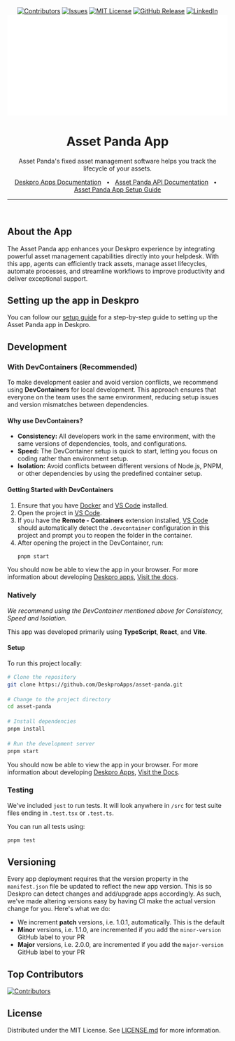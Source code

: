 <div align='center'>
  <a target='_blank' href=''><img src='https://img.shields.io/github/contributors/deskproapps/asset-panda.svg?style=for-the-badge' alt='Contributors' /></a>
  <a target='_blank' href='https://github.com/deskproapps/asset-panda/issues'><img src='https://img.shields.io/github/issues/deskproapps/asset-panda.svg?style=for-the-badge' alt='Issues' /></a>
  <a target='_blank' href='https://github.com/deskproapps/asset-panda/blob/master/LICENSE.md'><img src='https://img.shields.io/github/license/deskproapps/asset-panda.svg?style=for-the-badge' alt='MIT License' /></a>
  <a target='_blank' href='https://github.com/deskproapps/asset-panda/releases'><img src='https://img.shields.io/github/v/release/deskproapps/asset-panda?style=for-the-badge' alt='GitHub Release' /></a>
  <a target='_blank' href='https://www.linkedin.com/company/deskpro'><img src='https://img.shields.io/badge/-LinkedIn-black.svg?style=for-the-badge&logo=linkedin&colorB=555' alt='LinkedIn' /></a>
  <img src='readme.svg' />
</div>

<div align='center'>
  <h1>Asset Panda App</h1>
  <p>Asset Panda's fixed asset management software helps you track the lifecycle of your assets.</p>
  <a href='https://support.deskpro.com/ga/guides/developers/anatomy-of-an-app' target='_blank'>Deskpro Apps Documentation</a>
  <span>&nbsp;&nbsp;•&nbsp;&nbsp;</span>
  <a href='https://help.assetpanda.com/API.html' target='_blank'>Asset Panda API Documentation</a>
  <span>&nbsp;&nbsp;•&nbsp;&nbsp;</span>
  <a href='./SETUP.md' target='_blank'>Asset Panda App Setup Guide</a>
  <br />
  <hr />
  <br />
</div>

## **About the App**
The Asset Panda app enhances your Deskpro experience by integrating powerful asset management capabilities directly into your helpdesk. With this app, agents can efficiently track assets, manage asset lifecycles, automate processes, and streamline workflows to improve productivity and deliver exceptional support.

## **Setting up the app in Deskpro**
You can follow our [setup guide](./SETUP.md) for a step-by-step guide to setting up the Asset Panda app in Deskpro.

## Development

### With DevContainers (Recommended)
To make development easier and avoid version conflicts, we recommend using **DevContainers** for local development. This approach ensures that everyone on the team uses the same environment, reducing setup issues and version mismatches between dependencies.

#### Why use DevContainers?
- **Consistency:** All developers work in the same environment, with the same versions of dependencies, tools, and configurations.
- **Speed:** The DevContainer setup is quick to start, letting you focus on coding rather than environment setup.
- **Isolation:** Avoid conflicts between different versions of Node.js, PNPM, or other dependencies by using the predefined container setup.

#### Getting Started with DevContainers
1. Ensure that you have [Docker](https://www.docker.com/get-started) and [VS Code](https://code.visualstudio.com/) installed.
2. Open the project in [VS Code](https://code.visualstudio.com/).
3. If you have the **Remote - Containers** extension installed, [VS Code](https://code.visualstudio.com/) should automatically detect the `.devcontainer` configuration in this project and prompt you to reopen the folder in the container.
4. After opening the project in the DevContainer, run:
   ```bash
   pnpm start
   ```

You should now be able to view the app in your browser. For more information about developing [Deskpro apps](https://www.deskpro.com/apps), [Visit the docs](https://support.deskpro.com/ga/guides/developers/anatomy-of-an-app).

### Natively
_We recommend using the DevContainer mentioned above for Consistency, Speed and Isolation._

This app was developed primarily using **TypeScript**, **React**, and **Vite**.

#### Setup
To run this project locally:

 ```bash
# Clone the repository
git clone https://github.com/DeskproApps/asset-panda.git

# Change to the project directory
cd asset-panda

# Install dependencies
pnpm install

# Run the development server
pnpm start
```

You should now be able to view the app in your browser. For more information about developing [Deskpro Apps](https://www.deskpro.com/apps), [Visit the Docs](https://support.deskpro.com/ga/guides/developers/anatomy-of-an-app).

### Testing
We've included `jest` to run tests. It will look anywhere in `/src` for test suite files ending in `.test.tsx` or `.test.ts`.

You can run all tests using:

```bash
pnpm test
```

## Versioning
Every app deployment requires that the version property in the `manifest.json` file be updated to reflect the new app version. This is so Deskpro can detect changes and add/upgrade apps accordingly. As such, we've made altering versions easy by having CI make the actual version change for you. Here's what we do:

* We increment **patch** versions, i.e. 1.0.1, automatically. This is the default
* **Minor** versions, i.e. 1.1.0, are incremented if you add the `minor-version` GitHub label to your PR
* **Major** versions, i.e. 2.0.0, are incremented if you add the `major-version` GitHub label to your PR

## Top Contributors
[![Contributors](https://contrib.rocks/image?repo=deskproapps/asset-panda)](https://github.com/deskproapps/asset-panda/graphs/contributors)


## License
Distributed under the MIT License. See [LICENSE.md](LICENSE.md) for more information.